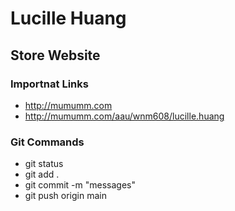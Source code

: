 # Lucille Huang

## Store Website

### Importnat Links

- http://mumumm.com
- http://mumumm.com/aau/wnm608/lucille.huang

### Git Commands

- git status
- git add .
- git commit -m "messages"
- git push origin main